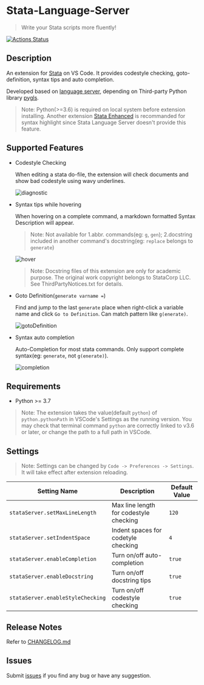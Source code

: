 # Stata-Language-Server

> Write your Stata scripts more fluently!

[![Actions Status](https://github.com/HankBO/stata-language-server/actions/workflows/ci.yml/badge.svg)](https://github.com/HankBO/stata-language-server/actions/workflows/ci.yml)

## Description

An extension for [Stata](https://www.stata.com/) on VS Code. It provides codestyle checking, goto-definition, syntax tips and auto completion.

Developed based on [language server](https://microsoft.github.io/language-server-protocol/), depending on Third-party Python library [pygls](https://github.com/openlawlibrary/pygls).

> Note: Python(>=3.6) is required on local system before extension installing. Another extension [Stata Enhanced](https://marketplace.visualstudio.com/items?itemName=kylebarron.stata-enhanced) is recommanded for syntax highlight since Stata Language Server doesn't provide this feature.

## Supported Features

- Codestyle Checking

    When editing a stata do-file, the extension will check documents and show bad codestyle using wavy underlines.

    ![diagnostic](assets/img/diagnostics.gif)

- Syntax tips while hovering

    When hovering on a complete command, a markdown formatted Syntax Description will appear.

    > Note: Not available for 1.abbr. commands(eg: `g`, `gen`); 2.docstring included in another command's docstring(eg: `replace` belongs to `generate`)

    ![hover](assets/img/hover.gif)

    > Note: Docstring files of this extension are only for academic purpose. The original work copyright belongs to StataCorp LLC. See ThirdPartyNotices.txt for details.

- Goto Definition(`generate varname =`)

    Find and jump to the last `generate` place when right-click a variable name and click `Go to Definition`. Can match pattern like `g(enerate)`.

    ![gotoDefinition](assets/img/gotoDefinition.gif)

- Syntax auto completion

    Auto-Completion for most stata commands. Only support complete syntax(eg: `generate`, not `g(enerate)`).

    ![completion](assets/img/completion.gif)

## Requirements

- Python >= 3.7

> Note: The extension takes the value(default `python`) of `python.pythonPath` in VSCode's Settings as the running version. You may check that terminal command `python` are correctly linked to v3.6 or later, or change the path to a full path in VSCode.

## Settings

> Note: Settings can be changed by `Code -> Preferences -> Settings`. It will take effect after extension reloading.

| Setting Name | Description | Default Value |
|---|---|---|
| `stataServer.setMaxLineLength` | Max line length for codestyle checking | `120` |
| `stataServer.setIndentSpace` | Indent spaces for codetyle checking | `4` |
| `stataServer.enableCompletion` | Turn on/off auto-completion | `true` |
| `stataServer.enableDocstring` | Turn on/off docstring tips | `true` |
| `stataServer.enableStyleChecking` | Turn on/off codestyle checking | `true` |

## Release Notes

Refer to [CHANGELOG.md](https://github.com/HankBO/stata-language-server/blob/main/CHANGELOG.md)

## Issues

Submit [issues](https://github.com/HankBO/stata-language-server/issues) if you find any bug or have any suggestion.
